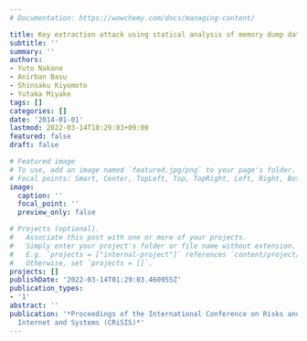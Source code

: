 ```yaml
---
# Documentation: https://wowchemy.com/docs/managing-content/

title: Key extraction attack using statical analysis of memory dump data
subtitle: ''
summary: ''
authors:
- Yuto Nakano
- Anirban Basu
- Shinsaku Kiyomoto
- Yutaka Miyake
tags: []
categories: []
date: '2014-01-01'
lastmod: 2022-03-14T10:29:03+09:00
featured: false
draft: false

# Featured image
# To use, add an image named `featured.jpg/png` to your page's folder.
# Focal points: Smart, Center, TopLeft, Top, TopRight, Left, Right, BottomLeft, Bottom, BottomRight.
image:
  caption: ''
  focal_point: ''
  preview_only: false

# Projects (optional).
#   Associate this post with one or more of your projects.
#   Simply enter your project's folder or file name without extension.
#   E.g. `projects = ["internal-project"]` references `content/project/deep-learning/index.md`.
#   Otherwise, set `projects = []`.
projects: []
publishDate: '2022-03-14T01:29:03.460955Z'
publication_types:
- '1'
abstract: ''
publication: '*Proceedings of the International Conference on Risks and Security of
  Internet and Systems (CRiSIS)*'
---
```

